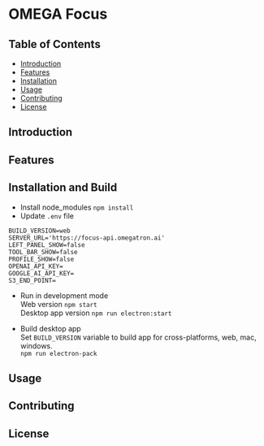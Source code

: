 # OMEGA Focus

## Table of Contents
- [Introduction](#introduction)
- [Features](#features)
- [Installation](#installation)
- [Usage](#usage)
- [Contributing](#contributing)
- [License](#license)

## Introduction


## Features


## Installation and Build
- Install node_modules
`npm install`
- Update `.env` file

```
BUILD_VERSION=web
SERVER_URL='https://focus-api.omegatron.ai'
LEFT_PANEL_SHOW=false
TOOL_BAR_SHOW=false
PROFILE_SHOW=false
OPENAI_API_KEY=
GOOGLE_AI_API_KEY=
S3_END_POINT=
```

- Run in development mode
<br/>Web version `npm start`
<br/>Desktop app version `npm run electron:start`

- Build desktop app
<br/>Set `BUILD_VERSION` variable to build app for cross-platforms, web, mac, windows.
<br/>`npm run electron-pack`

## Usage


## Contributing


## License
